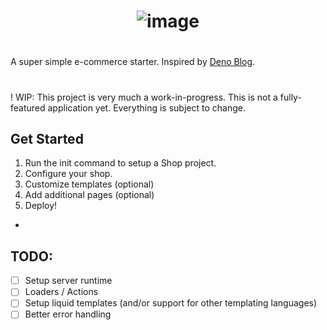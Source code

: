 # <div align='center' height="150px" width="150px" style="max-width: 100%;" alt="the deno mascot dinosaur standing in the rain"> ![image](https://github.com/meir-gazit/deno-shop/assets/76516881/77fd2f81-90cb-4d2d-9653-780fc6149762) </div>
#

A super simple e-commerce starter. Inspired by [Deno Blog](https://deno.land/x/blog).
#
! WIP: This project is very much a work-in-progress. This is not a fully-featured application yet. Everything is subject to change.

## Get Started

1. Run the init command to setup a Shop project.
2. Configure your shop.
3. Customize templates (optional)
4. Add additional pages (optional)
5. Deploy!

-

## TODO:

- [ ] Setup server runtime
- [ ] Loaders / Actions
- [ ] Setup liquid templates (and/or support for other templating languages)
- [ ] Better error handling
